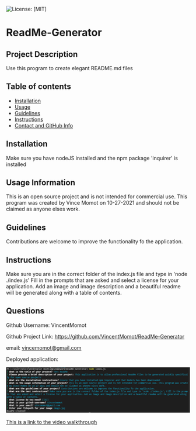 ![License: [MIT]](https://img.shields.io/badge/License-[MIT]-blue.svg)
# ReadMe-Generator
 
## Project Description
Use this program to create elegant README.md files


## Table of contents
* [Installation](#installation)
* [Usage](#usage)
* [Guidelines](#guidelines)
* [Instructions](#instructions)
* [Contact and GitHub Info](contact-and-github-info)

## Installation
<a name="i"></a>
Make sure you have nodeJS installed and the npm package 'inquirer' is installed

<a name="u"></a>
## Usage Information
This is an open source project and is not intended for commercial use.
This program was created by Vince Momot on 10-27-2021 and should not be claimed as anyone elses work.

<a name="g"></a>
## Guidelines
Contributions are welcome to improve the functionality fo the application.

## Instructions
Make sure you are in the correct folder of the index.js file and type in 'node ./index.js'
Fill in the prompts that are asked and select a license for your application. 
Add an image and image description and a beautiful readme will be generated along with a table of contents.

<a name="c"></a>
## Questions 

Github Username: VincentMomot 

Github Project Link: https://github.com/VincentMomot/ReadMe-Generator 
 
email: vincemomot@gmail.com

Deployed application:

![This is an image of the deployed application](image.png)

[This is a link to the video walkthrough](https://youtu.be/yf8zwMTZ9HE)
